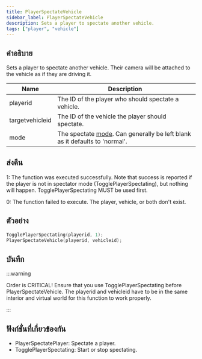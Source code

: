 ```yaml
---
title: PlayerSpectateVehicle
sidebar_label: PlayerSpectateVehicle
description: Sets a player to spectate another vehicle.
tags: ["player", "vehicle"]
---
```


## คำอธิบาย

Sets a player to spectate another vehicle. Their camera will be attached to the vehicle as if they are driving it.

| Name            | Description                                                                                              |
| --------------- | -------------------------------------------------------------------------------------------------------- |
| playerid        | The ID of the player who should spectate a vehicle.                                                      |
| targetvehicleid | The ID of the vehicle the player should spectate.                                                        |
| mode            | The spectate [mode](../resources/spectatemodes). Can generally be left blank as it defaults to 'normal'. |

## ส่งคืน

1: The function was executed successfully. Note that success is reported if the player is not in spectator mode (TogglePlayerSpectating), but nothing will happen. TogglePlayerSpectating MUST be used first.

0: The function failed to execute. The player, vehicle, or both don't exist.

## ตัวอย่าง

```c
TogglePlayerSpectating(playerid, 1);
PlayerSpectateVehicle(playerid, vehicleid);
```

## บันทึก

:::warning

Order is CRITICAL! Ensure that you use TogglePlayerSpectating before PlayerSpectateVehicle. The playerid and vehicleid have to be in the same interior and virtual world for this function to work properly.

:::

## ฟังก์ชั่นที่เกี่ยวข้องกัน

- PlayerSpectatePlayer: Spectate a player.
- TogglePlayerSpectating: Start or stop spectating.
